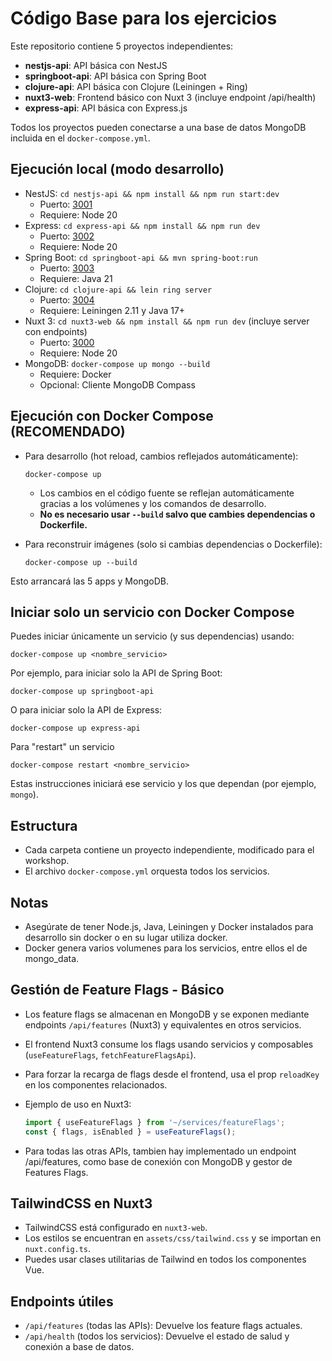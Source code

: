 # Código Base para los ejercicios

Este repositorio contiene 5 proyectos independientes:

- **nestjs-api**: API básica con NestJS
- **springboot-api**: API básica con Spring Boot
- **clojure-api**: API básica con Clojure (Leiningen + Ring)
- **nuxt3-web**: Frontend básico con Nuxt 3 (incluye endpoint /api/health)
- **express-api**: API básica con Express.js

Todos los proyectos pueden conectarse a una base de datos MongoDB incluida en el `docker-compose.yml`.

## Ejecución local (modo desarrollo)

- NestJS: `cd nestjs-api && npm install && npm run start:dev`
  - Puerto: [3001](http://localhost:3001/health)
  - Requiere: Node 20
- Express: `cd express-api && npm install && npm run dev`
  - Puerto: [3002](http://localhost:3002/health)
  - Requiere: Node 20
- Spring Boot: `cd springboot-api && mvn spring-boot:run`
  - Puerto: [3003](http://localhost:3003/health)
  - Requiere: Java 21
- Clojure: `cd clojure-api && lein ring server`
  - Puerto: [3004](http://localhost:3004/health)
  - Requiere: Leiningen 2.11 y Java 17+
- Nuxt 3: `cd nuxt3-web && npm install && npm run dev` (incluye server con endpoints)
  - Puerto: [3000](http://localhost:3000/health)
  - Requiere: Node 20
- MongoDB: `docker-compose up mongo --build`
  - Requiere: Docker
  - Opcional: Cliente MongoDB Compass

## Ejecución con Docker Compose (RECOMENDADO)

- Para desarrollo (hot reload, cambios reflejados automáticamente):
  ```
  docker-compose up
  ```
  - Los cambios en el código fuente se reflejan automáticamente gracias a los volúmenes y los comandos de desarrollo.
  - **No es necesario usar `--build` salvo que cambies dependencias o Dockerfile.**

- Para reconstruir imágenes (solo si cambias dependencias o Dockerfile):
  ```
  docker-compose up --build
  ```

Esto arrancará las 5 apps y MongoDB.

## Iniciar solo un servicio con Docker Compose

Puedes iniciar únicamente un servicio (y sus dependencias) usando:

```
docker-compose up <nombre_servicio>
```

Por ejemplo, para iniciar solo la API de Spring Boot:

```
docker-compose up springboot-api
```

O para iniciar solo la API de Express:

```
docker-compose up express-api
```

Para "restart" un servicio
```
docker-compose restart <nombre_servicio>
``` 

Estas instrucciones iniciará ese servicio y los que dependan (por ejemplo, `mongo`).

## Estructura

- Cada carpeta contiene un proyecto independiente, modificado para el workshop.
- El archivo `docker-compose.yml` orquesta todos los servicios.

## Notas

- Asegúrate de tener Node.js, Java, Leiningen y Docker instalados para desarrollo sin docker o en su lugar utiliza docker.
- Docker genera varios volumenes para los servicios, entre ellos el de mongo_data.

## Gestión de Feature Flags - Básico

- Los feature flags se almacenan en MongoDB y se exponen mediante endpoints `/api/features` (Nuxt3) y equivalentes en otros servicios.
- El frontend Nuxt3 consume los flags usando servicios y composables (`useFeatureFlags`, `fetchFeatureFlagsApi`).
- Para forzar la recarga de flags desde el frontend, usa el prop `reloadKey` en los componentes relacionados.
- Ejemplo de uso en Nuxt3:
  ```ts
  import { useFeatureFlags } from '~/services/featureFlags';
  const { flags, isEnabled } = useFeatureFlags();
  ```

- Para todas las otras APIs, tambien hay implementado un endpoint /api/features, como base de conexión con MongoDB y gestor de Features Flags.

## TailwindCSS en Nuxt3

- TailwindCSS está configurado en `nuxt3-web`.
- Los estilos se encuentran en `assets/css/tailwind.css` y se importan en `nuxt.config.ts`.
- Puedes usar clases utilitarias de Tailwind en todos los componentes Vue.

## Endpoints útiles

- `/api/features` (todas las APIs): Devuelve los feature flags actuales.
- `/api/health` (todos los servicios): Devuelve el estado de salud y conexión a base de datos.
